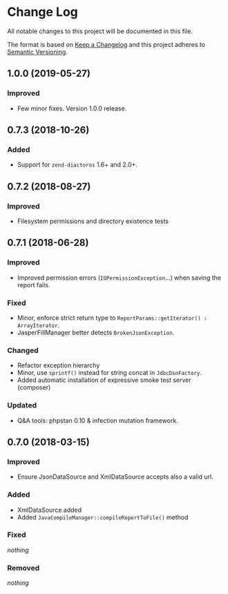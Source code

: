 # Change Log

All notable changes to this project will be documented in this file.

The format is based on [Keep a Changelog](http://keepachangelog.com/) 
and this project adheres to [Semantic Versioning](http://semver.org/).

## 1.0.0 (2019-05-27)

### Improved

- Few minor fixes. Version 1.0.0 release.

## 0.7.3 (2018-10-26)

### Added

- Support for `zend-diactoros` 1.6+ and 2.0+.

## 0.7.2 (2018-08-27)

### Improved 

- Filesystem permissions and directory existence tests

## 0.7.1 (2018-06-28)

### Improved

- Improved permission errors (`IOPermissionException`...) when saving the report fails.

### Fixed

- Minor, enforce strict return type to `ReportParams::getIterator() : ArrayIterator`.
- JasperFillManager better detects `BrokenJsonException`. 

### Changed

- Refactor exception hierarchy
- Minor, use `sprintf()` instead for string concat in `JdbcDsnFactory`.
- Added automatic installation of expressive smoke test server (composer)

### Updated

- Q&A tools: phpstan 0.10 & infection mutation framework.

## 0.7.0 (2018-03-15)

### Improved

- Ensure JsonDataSource and XmlDataSource accepts also a valid url. 

### Added

- XmlDataSource added
- Added `JavaCompileManager::compileReportToFile()` method

### Fixed

*nothing*
 
### Removed

*nothing*
